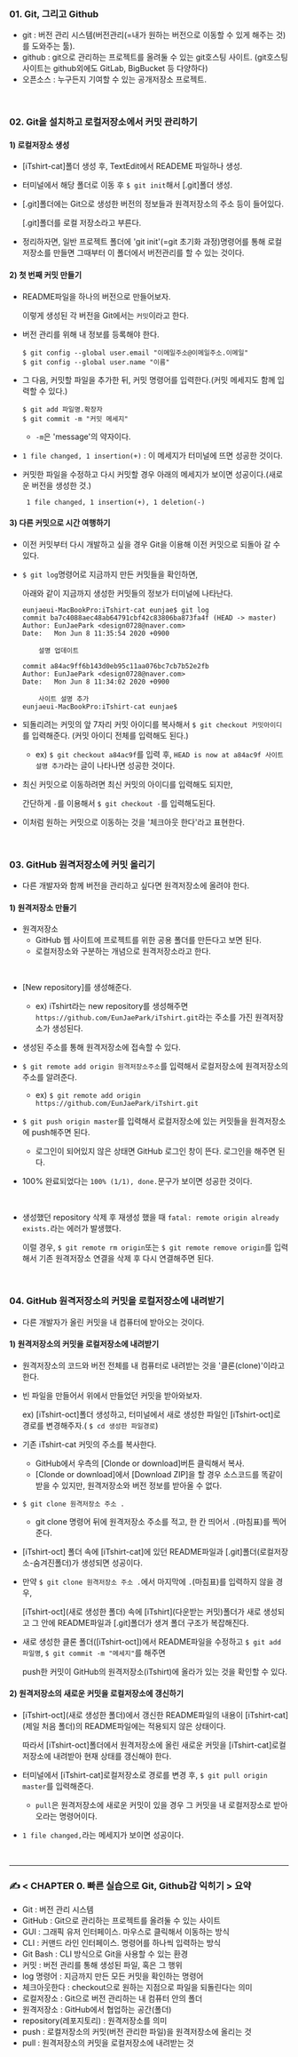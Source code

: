 <h3>01. Git, 그리고 Github</h3>

- git : 버전 관리 시스템(버전관리(=내가 원하는 버전으로 이동할 수 있게 해주는 것)를 도와주는 툴).
- github : git으로 관리하는 프로젝트를 올려둘 수 있는 git호스팅 사이트.
           (git호스팅 사이트는 github외에도 GitLab, BigBucket 등 다양하다)
- 오픈소스 : 누구든지 기여할 수 있는 공개저장소 프로젝트.



<br/>
<h3>02. Git을 설치하고 로컬저장소에서 커밋 관리하기</h3>

<h4> 1) 로컬저장소 생성</h4>

- [iTshirt-cat]폴더 생성 후, TextEdit에서 READEME 파일하나 생성.
- 터미널에서 해당 폴더로 이동 후 ```$ git init```해서 [.git]폴더 생성.
- [.git]폴더에는 Git으로 생성한 버전의 정보들과 원격저장소의 주소 등이 들어있다.

  [.git]폴더를 로컬 저장소라고 부른다.

- 정리하자면, 일반 프로젝트 폴더에 'git init'(=git 초기화 과정)명령어를 통해 로컬저장소를 만들면 그때부터 이 폴더에서 버전관리를 할 수 있는 것이다.


<h4> 2) 첫 번째 커밋 만들기</h4>

- README파일을 하나의 버전으로 만들어보자.

  이렇게 생성된 각 버전을 Git에서는 ```커밋```이라고 한다.
  
- 버전 관리를 위해 내 정보를 등록해야 한다.
   ```
   $ git config --global user.email "이메일주소@이메일주소.이메일"
   $ git config --global user.name "이름"
   ```
- 그 다음, 커밋할 파일을 추가한 뒤, 커밋 명령어를 입력한다.(커밋 메세지도 함께 입력할 수 있다.)
   ```
   $ git add 파일명.확장자
   $ git commit -m "커밋 메세지"
   ```
   - ```-m```은 'message'의 약자이다.
- ```1 file changed, 1 insertion(+)``` : 이 메세지가 터미널에 뜨면 성공한 것이다.
- 커밋한 파일을 수정하고 다시 커밋할 경우 아래의 메세지가 보이면 성공이다.(새로운 버전을 생성한 것.)

   ``` 1 file changed, 1 insertion(+), 1 deletion(-)```


<h4> 3) 다른 커밋으로 시간 여행하기</h4>

- 이전 커밋부터 다시 개발하고 싶을 경우 Git을 이용해 이전 커밋으로 되돌아 갈 수 있다.
- ```$ git log```명령어로 지금까지 만든 커밋들을 확인하면,
   
   아래와 같이 지금까지 생성한 커밋들의 정보가 터미널에 나타난다.
   
   ```
   eunjaeui-MacBookPro:iTshirt-cat eunjae$ git log
   commit ba7c4088aec48ab64791cbf42c83806ba873fa4f (HEAD -> master)
   Author: EunJaePark <design0728@naver.com>
   Date:   Mon Jun 8 11:35:54 2020 +0900

       설명 업데이트

   commit a84ac9ff6b143d0eb95c11aa076bc7cb7b52e2fb
   Author: EunJaePark <design0728@naver.com>
   Date:   Mon Jun 8 11:34:02 2020 +0900

       사이트 설명 추가
   eunjaeui-MacBookPro:iTshirt-cat eunjae$ 
   ```
- 되돌리려는 커밋의 앞 7자리 커밋 아이디를 복사해서 ```$ git checkout 커밋아이디```를 입력해준다. (커밋 아이디 전체를 입력해도 된다.)

   - ex) ```$ git checkout a84ac9f```를 입력 후, 
         ```HEAD is now at a84ac9f 사이트 설명 추가```라는 글이 나타나면 성공한 것이다.

- 최신 커밋으로 이동하려면 최신 커밋의 아이디를 입력해도 되지만,

   간단하게 ```-```를 이용해서 ```$ git checkout -```를 입력해도된다.

- 이처럼 원하는 커밋으로 이동하는 것을 '체크아웃 한다'라고 표현한다.



<br/>
<h3>03. GitHub 원격저장소에 커밋 올리기</h3>

- 다른 개발자와 함께 버전을 관리하고 싶다면 원격저장소에 올려야 한다. 

<h4> 1) 원격저장소 만들기 </h4>

- 원격저장소 
    - GitHub 웹 사이트에 프로젝트를 위한 공용 폴더를 만든다고 보면 된다.
    - 로컬저장소와 구분하는 개념으로 원격저장소라고 한다.
<br/>

- [New repository]를 생성해준다.
   
  - ex) iTshirt라는 new repository를 생성해주면 ```https://github.com/EunJaePark/iTshirt.git```라는 주소를 가진 원격저장소가 생성된다.

- 생성된 주소를 통해 원격저장소에 접속할 수 있다.
- ```$ git remote add origin 원격저장소주소```를 입력해서 로컬저장소에 원격저장소의 주소를 알려준다.

   - ex) ```$ git remote add origin https://github.com/EunJaePark/iTshirt.git```

- ```$ git push origin master```를 입력해서 로컬저장소에 있는 커밋들을 원격저장소에 push해주면 된다.

   - 로그인이 되어있지 않은 상태면 GitHub 로그인 창이 뜬다. 로그인을 해주면 된다.
   
- 100% 완료되었다는 ```100% (1/1), done.```문구가 보이면 성공한 것이다.
<br/>

+ 생성했던 repository 삭제 후 재생성 했을 때 ```fatal: remote origin already exists.```라는 에러가 발생했다.

  이럴 경우, ```$ git remote rm origin```또는 ```$ git remote remove origin```를 입력해서 기존 원격저장소 연결을 삭제 후 다시 연결해주면 된다.



<br/>
<h3>04. GitHub 원격저장소의 커밋을 로컬저장소에 내려받기</h3>

- 다른 개발자가 올린 커밋을 내 컴퓨터에 받아오는 것이다.

<h4> 1) 원격저장소의 커밋을 로컬저장소에 내려받기 </h4>

- 원격저장소의 코드와 버전 전체를 내 컴퓨터로 내려받는 것을 '클론(clone)'이라고 한다.
- 빈 파일을 만들어서 위에서 만들었던 커밋을 받아와보자.
 
  ex) [iTshirt-oct]폴더 생성하고, 터미널에서 새로 생성한 파일인 [iTshirt-oct]로 경로를 변경해주자.( ```$ cd 생성한 파일경로```)
  
- 기존 iTshirt-cat 커밋의 주소를 복사한다.
   - GitHub에서 우측의 [Clonde or download]버튼 클릭해서 복사.
   - [Clonde or download]에서 [Download ZIP]을 할 경우 소스코드를 똑같이 받을 수 있지만, 원격저장소와 버전 정보를 받아올 수 없다.
   
- ```$ git clone 원격저장소 주소 .```
   - git clone 명령어 뒤에 원격저장소 주소를 적고, 한 칸 띄어서 ```.```(마침표)를 찍어준다.
   
- [iTshirt-oct] 폴더 속에 [iTshirt-cat]에 있던 README파일과 [.git]폴더(로컬저장소-숨겨진폴더)가 생성되면 성공이다. 
- 만약 ```$ git clone 원격저장소 주소 .```에서 마지막에 ```.```(마침표)를 입력하지 않을 경우, 

  [iTshirt-oct](새로 생성한 폴더) 속에 [iTshirt](다운받는 커밋)폴더가 새로 생성되고 그 안에 README파일과 [.git]폴더가 생겨 폴더 구조가 복잡해진다.

- 새로 생성한 클론 폴더([iTshirt-oct])에서 README파일을 수정하고 ```$ git add 파일명```, ```$ git commit -m "메세지"```를 해주면

  push한 커밋이 GitHub의 원격저장소(iTshirt)에 올라가 있는 것을 확인할 수 있다.
  

<h4> 2) 원격저장소의 새로운 커밋을 로컬저장소에 갱신하기 </h4>

- [iTshirt-oct](새로 생성한 폴더)에서 갱신한 README파일의 내용이 [iTshirt-cat](제일 처음 폴더)의 README파일에는 적용되지 않은 상태이다.

  따라서 [iTshirt-oct]폴더에서 원격저장소에 올린 새로운 커밋을 [iTshirt-cat]로컬저장소에 내려받아 현재 상태를 갱신해야 한다.
  
- 터미널에서 [iTshirt-cat]로컬저장소로 경로를 변경 후, ```$ git pull origin master```를 입력해준다.
   - ```pull```은 원격저장소에 새로운 커밋이 있을 경우 그 커밋을 내 로컬저장소로 받아오라는 명령어이다.
- ```1 file changed,```라는 메세지가 보이면 성공이다.

<br/>
<hr/>

<h3> ✍ < CHAPTER 0. 빠른 실습으로 Git, Github감 익히기 > 요약  </h3>

- Git : 버전 관리 시스템
- GitHub : Git으로 관리하는 프로젝트를 올려둘 수 있는 사이트
- GUI : 그래픽 유저 인터페이스. 마우스로 클릭해서 이동하는 방식
- CLI : 커맨드 라인 인터페이스. 명령어를 하나씩 입력하는 방식
- Git Bash : CLI 방식으로 Git을 사용할 수 있는 환경
- 커밋 : 버전 관리를 통해 생성된 파일, 혹은 그 행위
- log 명령어 : 지금까지 만든 모든 커밋을 확인하는 명령어
- 체크아웃한다 : checkout으로 원하는 지점으로 파일을 되돌린다는 의미
- 로컬저장소 : Git으로 버전 관리하는 내 컴퓨터 안의 폴더
- 원격저장소 : GitHub에서 협업하는 공간(폴더)
- repository(레포지토리) : 원격저장소를 의미
- push : 로컬저장소의 커밋(버전 관리한 파일)을 원격저장소에 올리는 것
- pull : 원격저장소의 커밋을 로컬저장소에 내려받는 것





